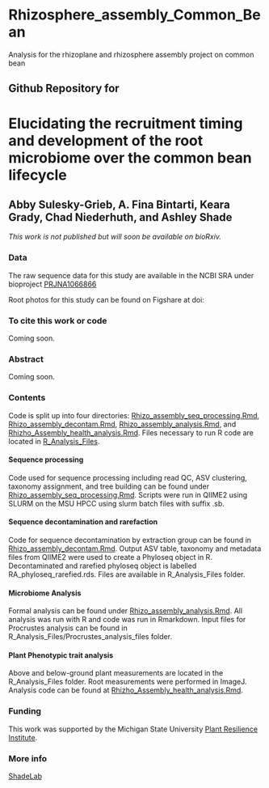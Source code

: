 # Rhizosphere_assembly_Common_Bean
 Analysis for the rhizoplane and rhizosphere assembly project on common bean

## Github Repository for
# Elucidating the recruitment timing and development of the root microbiome over the common bean lifecycle
## Abby Sulesky-Grieb, A. Fina Bintarti, Keara Grady, Chad Niederhuth, and Ashley Shade 
<i>This work is not published but will soon be available on bioRxiv.</i>


### Data
The raw sequence data for this study are available in the NCBI SRA under bioproject [PRJNA1066866](https://www.ncbi.nlm.nih.gov/bioproject/PRJNA1066866/)

Root photos for this study can be found on Figshare at doi:

### To cite this work or code
Coming soon.


### Abstract
Coming soon.


### Contents

Code is split up into four directories: [Rhizo_assembly_seq_processing.Rmd](https://github.com/ShadeLab/Rhizosphere_assembly_Common_Bean/blob/main/Rhizo_assembly_seq_processing.Rmd), [Rhizo_assembly_decontam.Rmd](https://github.com/ShadeLab/Rhizosphere_assembly_Common_Bean/blob/main/Rhizo_assembly_decontam.Rmd), [Rhizo_assembly_analysis.Rmd](https://github.com/ShadeLab/Rhizosphere_assembly_Common_Bean/blob/main/Rhizo_assembly_analysis.Rmd), and [Rhizho_Assembly_health_analysis.Rmd](https://github.com/ShadeLab/Rhizosphere_assembly_Common_Bean/blob/main/Rhizho_Assembly_health_analysis.Rmd). Files necessary to run R code are located in [R_Analysis_Files](https://github.com/ShadeLab/Rhizosphere_assembly_Common_Bean/tree/main/R_Analysis_Files).

#### Sequence processing
Code used for sequence processing including read QC, ASV clustering, taxonomy assignment, and tree building can be found under  [Rhizo_assembly_seq_processing.Rmd](https://github.com/ShadeLab/Rhizosphere_assembly_Common_Bean/blob/main/Rhizo_assembly_seq_processing.Rmd). Scripts were run in QIIME2 using SLURM on the MSU HPCC using slurm batch files with suffix .sb. 

#### Sequence decontamination and rarefaction
Code for sequence decontamination by extraction group can be found in [Rhizo_assembly_decontam.Rmd](https://github.com/ShadeLab/Rhizosphere_assembly_Common_Bean/blob/main/Rhizo_assembly_decontam.Rmd). Output ASV table, taxonomy and metadata files from QIIME2 were used to create a Phyloseq object in R. Decontaminated and rarefied phyloseq object is labelled RA_phyloseq_rarefied.rds. Files are available in R_Analysis_Files folder. 

#### Microbiome Analysis
Formal analysis can be found under [Rhizo_assembly_analysis.Rmd](https://github.com/ShadeLab/Rhizosphere_assembly_Common_Bean/blob/main/Rhizo_assembly_analysis.Rmd). All analysis was run with R and code was run in Rmarkdown. Input files for Procrustes analysis can be found in R_Analysis_Files/Procrustes_analysis_files folder.

#### Plant Phenotypic trait analysis
Above and below-ground plant measurements are located in the R_Analysis_Files folder. Root measurements were performed in ImageJ. Analysis code can be found at [Rhizho_Assembly_health_analysis.Rmd](https://github.com/ShadeLab/Rhizosphere_assembly_Common_Bean/blob/main/Rhizho_Assembly_health_analysis.Rmd).

### Funding
This work was supported by the Michigan State University [Plant Resilience Institute](https://plantresilience.msu.edu). 

### More info
[ShadeLab](http://ashley17061.wixsite.com/shadelab/home)